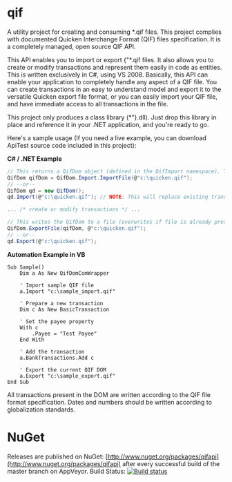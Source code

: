 # qif
A utility project for creating and consuming *.qif files. This project complies with documented Quicken Interchange Format (QIF) files specification. It is a completely managed, open source QIF API.

This API enables you to import or export {"*.qif files. It also allows you to create or modify transactions and represent them easily in code as entities. This is written exclusively in C#, using VS 2008. Basically, this API can enable your application to completely handle any aspect of a QIF file. You can create transactions in an easy to understand model and export it to the versatile Quicken export file format, or you can easily import your QIF file, and have immediate access to all transactions in the file.

This project only produces a class library (*"}.dll). Just drop this library in place and reference it in your .NET application, and you're ready to go.

Here's a sample usage (If you need a live example, you can download ApiTest source code included in this project):

**C# / .NET Example**
```csharp
// This returns a QifDom object (defined in the QifImport namespace). The QifDom represents all transactions found in the QIF file.
QifDom qifDom = QifDom.Import.ImportFile(@"c:\quicken.qif");
// --or--
QifDom qd = new QifDom();
qd.Import(@"c:\quicken.qif"); // NOTE: This will replace existing transactions in the QifDom instance.

... /* create or modify transactions */ ...

// This writes the QifDom to a file (overwrites if file is already present).
QifDom.ExportFile(qifDom, @"c:\quicken.qif");
// --or--
qd.Export(@"c:\quicken.qif");
```

**Automation Example in VB**
```
Sub Sample()
    Dim a As New QifDomComWrapper
    
    ' Import sample QIF file
    a.Import "c:\sample_import.qif"
    
    ' Prepare a new transaction
    Dim c As New BasicTransaction
    
    ' Set the payee property
    With c
        .Payee = "Test Payee"
    End With
    
    ' Add the transaction
    a.BankTransactions.Add c
    
    ' Export the current QIF DOM
    a.Export "c:\sample_export.qif"
End Sub
```
All transactions present in the DOM are written according to the QIF file format specification. Dates and numbers should be written according to globalization standards.

# NuGet
Releases are published on NuGet: [http://www.nuget.org/packages/qifapi](http://www.nuget.org/packages/qifapi) after every successful build of the master branch on AppVeyor. Build Status: [![Build status](https://ci.appveyor.com/api/projects/status/bv78m70dsop3i273/branch/master?svg=true)](https://ci.appveyor.com/project/ShaneWalters/qif/branch/master)
